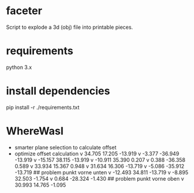 # faceter
Script to explode a 3d (obj) file into printable pieces.

# requirements
python 3.x

# install dependencies
pip install -r ./requirements.txt

# WhereWasI
* smarter plane selection to calculate offset
* optimize offset calculation
v 34.705 17.205 -13.919
v -3.377 -36.949 -13.919
v -15.157 38.115 -13.919
v -10.911 35.390 0.207
v 0.388 -36.358 0.589
v 33.934 15.367 0.948
v 31.634 16.306 -13.719
v -5.086 -35.912 -13.719 ## problem punkt vorne unten
v -12.493 34.811 -13.719
v -8.895 32.503 -1.754
v 0.684 -28.324 -1.430 ## problem punkt vorne oben
v 30.993 14.765 -1.095
